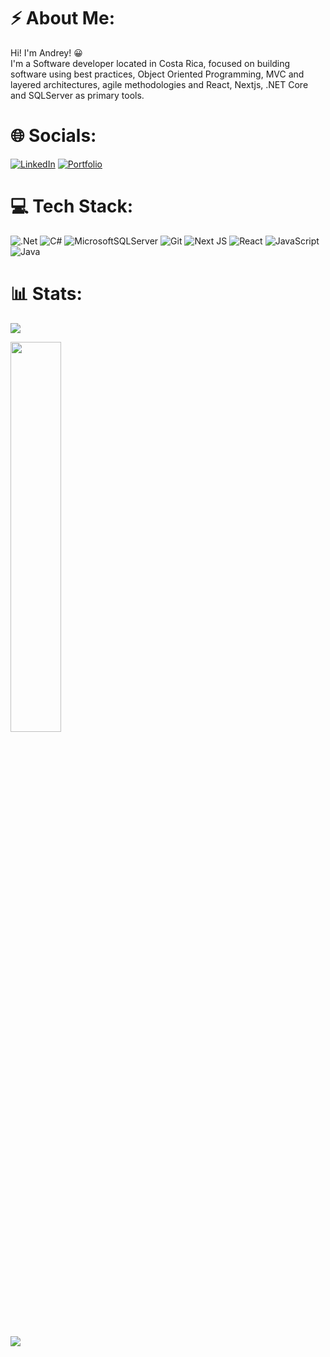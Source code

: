 # ⚡ About Me:
Hi! I'm Andrey! 😀<br>I'm a Software developer located in Costa Rica, focused on building software using best practices, Object Oriented Programming, MVC and layered architectures, agile methodologies and React, Nextjs, .NET Core and SQLServer as primary tools.<br>

# 🌐 Socials:
[![LinkedIn](https://img.shields.io/badge/linkedin-%230077B5.svg?style=for-the-badge&logo=linkedin&logoColor=white)](https://linkedin.com/in/andrey-torrente)
[![Portfolio](https://img.shields.io/badge/-Portfolio-brightgreen?style=for-the-badge&logo=hulu&logoColor=white)](https://andreytorrente.vercel.app/) <br>

# 💻 Tech Stack:

![.Net](https://img.shields.io/badge/.NET-5C2D91?style=for-the-badge&logo=.net&logoColor=white)
![C#](https://img.shields.io/badge/c%23-%23239120.svg?style=for-the-badge&logo=csharp&logoColor=white)
![MicrosoftSQLServer](https://img.shields.io/badge/Microsoft%20SQL%20Server-CC2927?style=for-the-badge&logo=microsoft%20sql%20server&logoColor=white)
![Git](https://img.shields.io/badge/git-%23F05033.svg?style=for-the-badge&logo=git&logoColor=white)
![Next JS](https://img.shields.io/badge/Next-black?style=for-the-badge&logo=next.js&logoColor=white)
![React](https://img.shields.io/badge/react-%2320232a.svg?style=for-the-badge&logo=react&logoColor=%2361DAFB)
![JavaScript](https://img.shields.io/badge/javascript-%23323330.svg?style=for-the-badge&logo=javascript&logoColor=%23F7DF1E)
![Java](https://img.shields.io/badge/java-%23ED8B00.svg?style=for-the-badge&logo=openjdk&logoColor=white)
<br>
# 📊 Stats:
![](https://github-readme-streak-stats.herokuapp.com/?user=andreyt98&theme=dark&hide_border=false)<br/>

<div><img style="height: auto; width: 40%;" class="img" src="https://github-readme-stats.vercel.app/api/top-langs/?username=andreyt98&theme=radical&layout=compact&hide_border=true&hide=html" /></div><br>

![ ](https://img.shields.io/badge/Cups%20of%20coffee-99999%2B-green)
